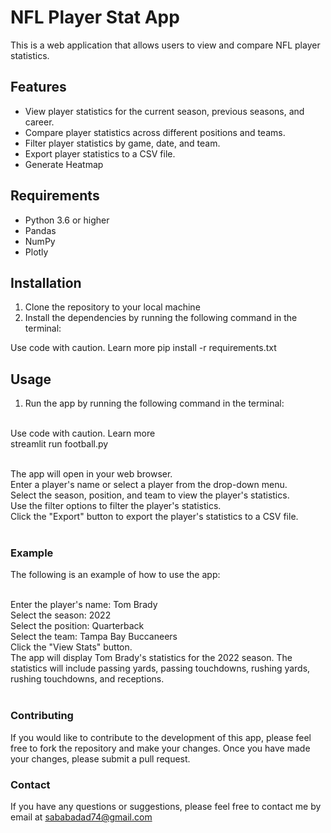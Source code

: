# NFL Player Stat App

This is a web application that allows users to view and compare NFL player statistics.

## Features

* View player statistics for the current season, previous seasons, and career.
* Compare player statistics across different positions and teams.
* Filter player statistics by game, date, and team.
* Export player statistics to a CSV file.
* Generate Heatmap

## Requirements

* Python 3.6 or higher
* Pandas
* NumPy
* Plotly

## Installation

1. Clone the repository to your local machine
2. Install the dependencies by running the following command in the terminal:

Use code with caution. Learn more
pip install -r requirements.txt

## Usage

1. Run the app by running the following command in the terminal:</br></br>

Use code with caution. Learn more</br>
streamlit run football.py</br></br>

The app will open in your web browser.</br>
Enter a player's name or select a player from the drop-down menu.</br>
Select the season, position, and team to view the player's statistics.</br>
Use the filter options to filter the player's statistics.</br>
Click the "Export" button to export the player's statistics to a CSV file.</br></br>
### Example
The following is an example of how to use the app:</br></br>

Enter the player's name: Tom Brady</br>
Select the season: 2022</br>
Select the position: Quarterback</br>
Select the team: Tampa Bay Buccaneers</br>
Click the "View Stats" button.</br>
The app will display Tom Brady's statistics for the 2022 season. The statistics will include passing yards, passing touchdowns, rushing yards, rushing touchdowns, and receptions.</br></br>

### Contributing
If you would like to contribute to the development of this app, please feel free to fork the repository and make your changes. Once you have made your changes, please submit a pull request.

### Contact
If you have any questions or suggestions, please feel free to contact me by email at sababadad74@gmail.com
